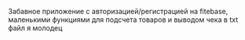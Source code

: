 Забавное приложение с авторизацией/регистрацией на fitebase, маленькими функциями для подсчета товаров и выводом чека в txt файл 
я молодец
